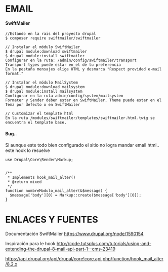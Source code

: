 EMAIL
========
#### SwiftMailer
```
//Estando en la rais del proyecto drupal
$ composer require swiftmailer/swiftmailer

// Instalar el módulo SwiftMailer
$ drupal module:download swiftmailer
$ drupal module:install swiftmailer
Configurar en la ruta: /admin/config/swiftmailer/transport
Transport types puede estar en el de tu preferencia
En la pestaña mensajes elige HTML y desmarca "Respect provided e-mail format."

// Instalar el módulo MailSystem
$ drupal module:download mailsystem
$ drupal module:install mailsystem
Configurar en la ruta admin/config/system/mailsystem
Formater y Sender deben estar en SwiftMailer, Theme puede estar en el Tema por defecto o en SwiftMailer

// Customizar el template html
En la ruta /modules/swiftmailer/templates/swiftmailer.html.twig se encuentra el template base.

```

#### Bug..
Si aunque este todo bien configurado el sitio no logra mandar email html.. este hook lo resuelve
```
use Drupal\Core\Render\Markup;


/**
 * Implements hook_mail_alter()
 * @return mixed
 */
function nombreModulo_mail_alter(&$message) {
  $message['body'][0] = Markup::create($message['body'][0]);
}
```

ENLACES Y FUENTES
=================
Documentación SwiftMailer
https://www.drupal.org/node/1590154

Inspiración para le hook
http://code.tutsplus.com/tutorials/using-and-extending-the-drupal-8-mail-api-part-1--cms-23419

https://api.drupal.org/api/drupal/core!core.api.php/function/hook_mail_alter/8.2.x

